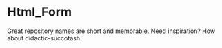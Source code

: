 # Html_Form
Great repository names are short and memorable. Need inspiration? How about didactic-succotash.
